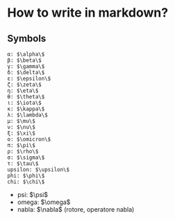 # How to write in markdown?

## Symbols

    α: $\alpha\$
    β: $\beta\$
    γ: $\gamma\$
    δ: $\delta\$
    ε: $\epsilon\$
    ζ: $\zeta\$
    η: $\eta\$
    θ: $\theta\$
    ι: $\iota\$
    κ: $\kappa\$
    λ: $\lambda\$
    μ: $\mu\$
    ν: $\nu\$
    ξ: $\xi\$
    ο: $\omicron\$
    π: $\pi\$
    ρ: $\rho\$
    σ: $\sigma\$
    τ: $\tau\$
    upsilon: $\upsilon\$
    phi: $\phi\$
    chi: $\chi\$
- psi: $\psi\$
- omega: $\omega\$
- nabla: $\nabla\$ (rotore, operatore nabla)

